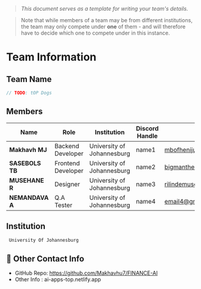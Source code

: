 > *This document serves as a template for writing your team's details.*

> Note that while members of a team may be from different institutions, the team may only compete under **one** of them - and will therefore have to decide which one to compete under in this instance.

# Team Information

##  Team Name
``` c
// TODO: tOP Dogs
```

##  Members
| Name     | Role                | Institution           | Discord Handle | Email |
|----------|---------------------|-----------------------| -------------------|-------------|
| **Makhavh MJ**   | Backend Developer   | University of Johannesburg | name1 | <mbofhenijunior7@gmial.com> |
| **SASEBOLS TB**   | Frontend Developer  | University of Johannesburg | name2 | <bigmanthendo9@gmail.com> |
| **MUSEHANE R**   | Designer            | University of Johannesburg | name3 | <rilindemuse@gmail.com> |
| **NEMANDAVA A**   | Q.A Tester          | University of Johannesburg | name4 | <email4@gmail.com> |

##  Institution
``` c
 University Of Johannesburg
```

## 📧 Other Contact Info
- GitHub Repo: https://github.com/Makhavhu7/FINANCE-AI
- Other Info : ai-apps-top.netlify.app
